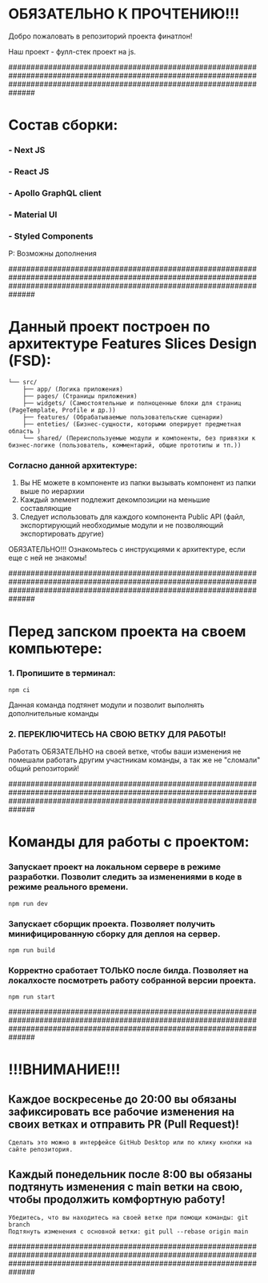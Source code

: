# ОБЯЗАТЕЛЬНО К ПРОЧТЕНИЮ!!! #

Добро пожаловать в репозиторий проекта финатлон!

Наш проект - фулл-стек проект на js.

##############################################################################################################################################################################

#     Состав сборки:   #

### -   Next JS
### -   React JS
### -   Apollo GraphQL client
### -   Material UI
### -   Styled Components
P: Возможны дополнения

##############################################################################################################################################################################




# Данный проект построен по архитектуре Features Slices Design (FSD):

    └── src/
        ├── app/ (Логика приложения)
        ├── pages/ (Страницы приложения)
        ├── widgets/ (Самостоятельные и полноценные блоки для страниц (PageTemplate, Profile и др.))
        ├── features/ (Обрабатываемые пользовательские сценарии)
        ├── enteties/ (Бизнес-сущности, которыми оперирует предметная область )
        └── shared/ (Переиспользуемые модули и компоненты, без привязки к бизнес-логике (пользователь, комментарий, общие прототипы и тп.))

### Согласно данной архитектуре:
1. Вы НЕ можете в компоненте из папки вызывать компонент из папки выше по иерархии
2. Каждый элемент подлежит декомпозиции на меньшие составляющие
3. Следует использовать для каждого компонента Public API (файл, экспортирующий необходимые модули и не позволяющий экспортировать другие)

ОБЯЗАТЕЛЬНО!!! Ознакомьтесь с инструкциями к архитектуре, если еще с ней не знакомы!

##############################################################################################################################################################################



# Перед запском проекта на своем компьютере:

### 1. Пропишите в терминал:
    npm ci
Данная команда подтянет модули и позволит выполнять дополнительные команды

### 2. ПЕРЕКЛЮЧИТЕСЬ НА СВОЮ ВЕТКУ ДЛЯ РАБОТЫ!
Работать ОБЯЗАТЕЛЬНО на своей ветке, чтобы ваши изменения не помешали работать другим участникам команды,
а так же не "сломали" общий репозиторий!

##############################################################################################################################################################################



# Команды для работы с проектом:

### Запускает проект на локальном сервере в режиме разработки. Позволит следить за изменениями в коде в режиме реального времени.
    npm run dev

### Запускает сборщик проекта. Позволяет получить минифицированную сборку для деплоя на сервер.
    npm run build

### Корректно сработает ТОЛЬКО после билда. Позволяет на локалхосте посмотреть работу собранной версии проекта.
    npm run start 

##############################################################################################################################################################################



# !!!ВНИМАНИЕ!!! #
## Каждое воскресенье до 20:00 вы обязаны зафиксировать все рабочие изменения на своих ветках и отправить PR (Pull Request)!
    Сделать это можно в интерфейсе GitHub Desktop или по клику кнопки на сайте репозитория.

## Каждый понедельник после 8:00 вы обязаны подтянуть изменения с main ветки на свою, чтобы продолжить комфортную работу!
    Убедитесь, что вы находитесь на своей ветке при помощи команды: git branch
    Подтянуть изменения с основной ветки: git pull --rebase origin main

##############################################################################################################################################################################
